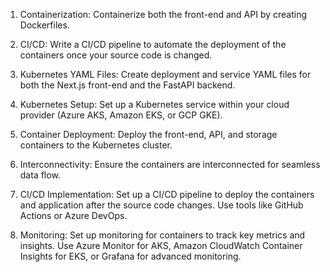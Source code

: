 1. Containerization: Containerize both the front-end and API by creating Dockerfiles.
2. CI/CD: Write a CI/CD pipeline to automate the deployment of the containers once your source code is changed.
3. Kubernetes YAML Files: Create deployment and service YAML files for both the Next.js front-end and the FastAPI backend.
4. Kubernetes Setup: Set up a Kubernetes service within your cloud provider (Azure AKS, Amazon EKS, or GCP GKE).
5. Container Deployment: Deploy the front-end, API, and storage containers to the Kubernetes cluster.
6. Interconnectivity: Ensure the containers are interconnected for seamless data flow.
7. CI/CD Implementation: Set up a CI/CD pipeline to deploy the containers and application after the source code changes.
    Use tools like GitHub Actions or Azure DevOps.

8. Monitoring: Set up monitoring for containers to track key metrics and insights.
    Use Azure Monitor for AKS, Amazon CloudWatch Container Insights for EKS, or Grafana for advanced monitoring.
